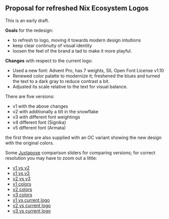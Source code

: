 
## Proposal for refreshed Nix Ecosystem Logos

This is an early draft.

**Goals** for the redesign:

- to refresh to logo, moving it towards modern design intuitions 
- keep clear continuity of visual identity
- loosen the feel of the brand a tad to make it more playful.

**Changes** with respect to the current logo:
 
- Used a new font: Advent Pro, has 7 weights, SIL Open Font License v1.10
- Renewed color palatte to modernize it; freshened the blues and turned the text to a dark gray to reduce contrast a bit.
- Adjusted its scale relative to the text for visual balance.

There are five versions:

- v1 with the above changes
- v2 with additionally a tilt in the snowflake
- v3 with different font weightings
- v4 different font (Signika)
- v5 different font (Armata)

the first three are also supplied with an OC variant showing the new design with the original colors.

Some [Juxtapose](https://juxtapose.knightlab.com/) comparison sliders for comparing versions; for correct resolution you may have to zoom out a little:

- [v1 vs v2](https://cdn.knightlab.com/libs/juxtapose/latest/embed/index.html?uid=9b80f238-ac64-11e7-b263-0edaf8f81e27)
- [v1 vs v3](https://cdn.knightlab.com/libs/juxtapose/latest/embed/index.html?uid=ec014abe-ac64-11e7-b263-0edaf8f81e27)
- [v2 vs v3](https://cdn.knightlab.com/libs/juxtapose/latest/embed/index.html?uid=66062ad4-ac6d-11e7-b263-0edaf8f81e27)
- [v1 colors](https://cdn.knightlab.com/libs/juxtapose/latest/embed/index.html?uid=2c39f638-ac6c-11e7-b263-0edaf8f81e27)
- [v2 colors](https://cdn.knightlab.com/libs/juxtapose/latest/embed/index.html?uid=afb9eefe-ac6d-11e7-b263-0edaf8f81e27)
- [v3 colors](https://cdn.knightlab.com/libs/juxtapose/latest/embed/index.html?uid=afb9eefe-ac6d-11e7-b263-0edaf8f81e27)
- [v1 vs current logo](https://cdn.knightlab.com/libs/juxtapose/latest/embed/index.html?uid=17a90aa4-ac6e-11e7-b263-0edaf8f81e27)
- [v2 vs current logo](https://cdn.knightlab.com/libs/juxtapose/latest/embed/index.html?uid=17a90aa4-ac6e-11e7-b263-0edaf8f81e27)
- [v3 vs current logo](https://cdn.knightlab.com/libs/juxtapose/latest/embed/index.html?uid=fd7632d8-ac6d-11e7-b263-0edaf8f81e27)
